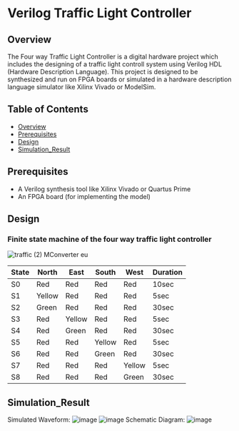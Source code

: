 
# Verilog Traffic Light Controller

## Overview

The Four way Traffic Light Controller is a digital hardware project which includes the designing of a traffic light controll system using Verilog HDL (Hardware Description Language). This project is designed to be synthesized and run on FPGA boards or simulated in a hardware description language simulator like Xilinx Vivado or ModelSim.

## Table of Contents
- [Overview](#overview)
- [Prerequisites](#prerequisites)
- [Design](#design)
- [Simulation_Result](#Simulation_Result)

## Prerequisites
- A Verilog synthesis tool like Xilinx Vivado or Quartus Prime
- An FPGA board (for implementing the model)
  
## Design
### Finite state machine of the four way traffic light controller
![traffic (2)  MConverter eu](https://github.com/875keshav/Traffic_Light_Controller/assets/126338618/39824d7e-598d-4c8c-980d-cccb67e136ac)



| State | North | East | South | West | Duration |
|----------|----------|----------|----------|----------|----------|
| S0 | Red | Red | Red | Red | 10sec |
| S1 | Yellow | Red | Red | Red | 5sec |
| S2 | Green | Red | Red | Red | 30sec |
| S3 | Red | Yellow | Red | Red | 5sec |
| S4 | Red | Green | Red | Red | 30sec |
| S5 | Red | Red | Yellow | Red | 5sec |
| S6 | Red | Red | Green | Red | 30sec |
| S7 | Red | Red | Red | Yellow | 5sec |
| S8 | Red | Red | Red | Green | 30sec |






## Simulation_Result

Simulated Waveform:
![image](https://github.com/875keshav/Four_way_Traffic_Light_Controller/assets/126338618/16c6cbe3-ab43-4057-b22a-a01dbcb03d46)
![image](https://github.com/875keshav/Four_way_Traffic_Light_Controller/assets/126338618/9a1cc6e2-d5a2-4c0d-af1d-c8dcd4775875)
Schematic Diagram:
![image](https://github.com/875keshav/Four_way_Traffic_Light_Controller/assets/126338618/dc829a0b-8fac-4d2b-82f4-cd4ef7e4703b)
